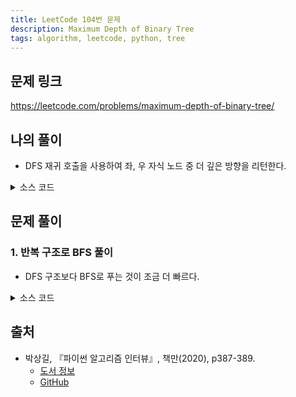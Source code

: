 ```yaml
---
title: LeetCode 104번 문제
description: Maximum Depth of Binary Tree
tags: algorithm, leetcode, python, tree
---
```


## 문제 링크

https://leetcode.com/problems/maximum-depth-of-binary-tree/

## 나의 풀이

- DFS 재귀 호출을 사용하여 좌, 우 자식 노드 중 더 깊은 방향을 리턴한다.

<details>
<summary>소스 코드</summary>
<div markdown="1">

```python
class TreeNode:
    def __init__(self, val=0, left=None, right=None):
        self.val = val
        self.left = left
        self.right = right


class MySolution1:
    def maxDepth(self, root: TreeNode) -> int:
        def dfs(node, depth):
            if node is None:
                return depth - 1
            return max(dfs(node.left, depth + 1), dfs(node.right, depth + 1))
        return dfs(root, 1)
```

</div>
</details>

## 문제 풀이

### 1. 반복 구조로 BFS 풀이

- DFS 구조보다 BFS로 푸는 것이 조금 더 빠르다.

<details>
<summary>소스 코드</summary>
<div markdown="1">

```python
import collections


class TreeNode:
    def __init__(self, val=0, left=None, right=None):
        self.val = val
        self.left = left
        self.right = right


class Solution1:
    def maxDepth(self, root: TreeNode) -> int:
        if root is None:
            return 0
        queue = collections.deque([root])
        depth = 0
        
        while queue:
            depth += 1
            # 큐 연산 추출 노드의 자식 노드 삽입
            # len(queue)만큼 반복하므로 자식 노드가 추출될 일은 없음
            for _ in range(len(queue)):
                cur_root = queue.popleft()
                if cur_root.left:
                    queue.append(cur_root.left)
                if cur_root.right:
                    queue.append(cur_root.right)
                    
        # BFS 반복 횟수 == 깊이
        return depth
```

</div>
</details>

## 출처

- 박상길, 『파이썬 알고리즘 인터뷰』, 책만(2020), p387-389.
  - [도서 정보](https://www.onlybook.co.kr/entry/algorithm-interview)
  - [GitHub](https://github.com/onlybooks/algorithm-interview)
